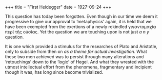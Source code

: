 +++
title = "First Heidegger"
date = 1927-09-24
+++

This question has today been forgotten. Even though in our time we deem it progressive to give our approval to ‘metaphysics’ again, it is held that we have been exempted from the exertions of a newly rekindled γιγαντομαχία περί τῆς οὐσίας. Yet the question we are touching upon is not just *a n y* question. 

It is one which provided a stimulus for the researches of Plato and Aristotle, only to subside from then on *as a theme for actual investigation*. What these two men achieved was to persist through many alterations and ‘retouchings’ down to the ‘logic’ of Hegel. And what they wrested with the utmost intellectual effort from the phenomena, fragmentary and incipient though it was, has long since become trivialized.
